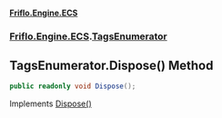 #### [Friflo.Engine.ECS](index.md#'index')
### [Friflo.Engine.ECS](Friflo.Engine.ECS.md#'Friflo.Engine.ECS').[TagsEnumerator](TagsEnumerator.md#'Friflo.Engine.ECS.TagsEnumerator')

## TagsEnumerator.Dispose() Method

```csharp
public readonly void Dispose();
```

Implements [Dispose()](https://docs.microsoft.com/en-us/dotnet/api/System.IDisposable.Dispose#'System.IDisposable.Dispose')